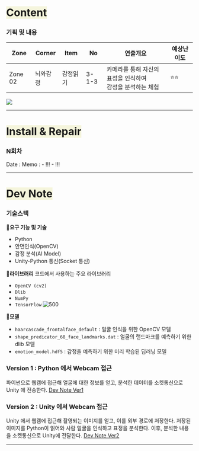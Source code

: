 # <span style="background:#f5f5dc">Content</span>

### 기획 및 내용
| Zone    | Corner | Item | No    | 연출개요                                 | 예상난이도 |
| ------- | ------ | ---- | ----- | ------------------------------------ | ----- |
| Zone 02 | 뇌와감정   | 감정읽기 | 3-1-3 | 카메라를 통해 자신의 표정을 인식하여 <br>감정을 분석하는 체험 | ⭐⭐    |
![](감정읽기-세부연출계획.png)

---
# <span style="background:#f5f5dc">Install & Repair</span>
### N회차
Date : 
Memo :
	- !!!
	- !!!

---
# <span style="background:#f5f5dc">Dev Note</span>

### 기술스택

**🔹요구 기능 및 기술**
- Python
- 안면인식(OpenCV)
- 감정 분석(AI Model)
- Unity-Python 통신(Socket 통신)

**🔹라이브러리**
코드에서 사용하는 주요 라이브러리
- `OpenCV (cv2)`
- `Dlib`
- `NumPy`
- `TensorFlow`
![500](라이브러리.png)

**🔹모델**
- `haarcascade_frontalface_default` : 얼굴 인식을 위한 OpenCV 모델
- `shape_predicator_68_face_landmarks.dat` : 얼굴의 랜드마크를 예측하기 위한 dlib 모델
- `emotion_model.hdf5` : 감정을 예측하기 위한 미리 학습된 딥러닝 모델

### Version 1 : Python 에서 Webcam 접근
파이썬으로 웹캠에 접근해 얼굴에 대한 정보를 얻고, 분석한 데이터를 소켓통신으로 Unity 에 전송한다.
[Dev Note Ver1](Dev%20Note%20Ver1.md)

### Version 2 : Unity 에서 Webcam 접근
Unity 에서 웹캠에 접근해 촬영되는 이미지를 얻고, 이를 외부 경로에 저장한다.
저장된 이미지를 Python이 읽어와 사람 얼굴을 인식하고 표정을 분석한다.
이후, 분석한 내용을 소켓통신으로 Unity에 전달한다.
[Dev Note Ver2](Dev%20Note%20Ver2.md)

---
